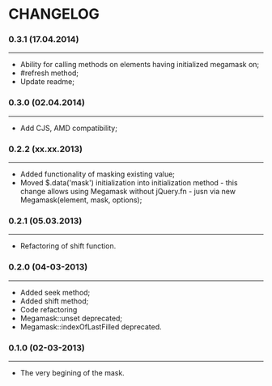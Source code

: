 CHANGELOG
=========

### 0.3.1 (17.04.2014)
______________________

+ Ability for calling methods on elements having initialized megamask on;
+ #refresh method;
+ Update readme;

### 0.3.0 (02.04.2014)
______________________

+ Add CJS, AMD compatibility;

### 0.2.2 (xx.xx.2013)
______________________

+ Added functionality of masking existing value;
+ Moved $.data('mask') initialization into initialization method - this change allows using Megamask without jQuery.fn - jusn via new Megamask(element, mask, options);

### 0.2.1 (05.03.2013)
______________________

+ Refactoring of shift function.

### 0.2.0 (04-03-2013)
______________________

+ Added seek method;
+ Added shift method;
+ Code refactoring
+ Megamask::unset deprecated;
+ Megamask::indexOfLastFilled deprecated.

### 0.1.0 (02-03-2013)
______________________

+ The very begining of the mask.